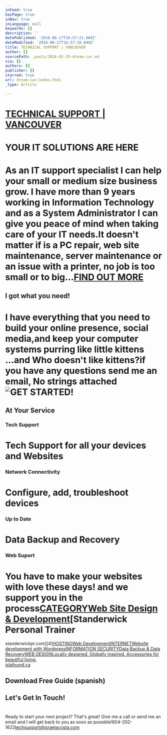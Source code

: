 ```yaml
---
inFeed: true
hasPage: true
inNav: true
inLanguage: null
keywords: []
description: ''
datePublished: '2016-08-17T16:57:21.864Z'
dateModified: '2016-08-17T16:57:18.040Z'
title: TECHNICAL SUPPORT | VANCOUVER
author: []
sourcePath: _posts/2016-01-29-dream-car.md
via: {}
authors: []
publisher: {}
starred: true
url: dream-car/index.html
_type: Article

---
```

# [TECHNICAL SUPPORT | VANCOUVER][0]

# YOUR IT SOLUTIONS ARE HERE

# As an IT support specialist I can help your small or medium size business grow. I have more than 9 years working in Information Technology and as a System Administrator I can give you peace of mind when taking care of your IT needs.It doesn't matter if is a PC repair, web site maintenance, server maintenance or an issue with a printer, no job is too small or to big...[FIND OUT MORE][1]

## I got what you need!

# I have everything that you need to build your online presence, social media,and keep your computer systems purring like little kittens ...and Who doesn't like kittens?if you have any questions send me an email, No strings attached![GET STARTED!][2]

## At Your Service

### Tech Support

# Tech Support for all your devices and Websites

### Network Connectivity

# Configure, add, troubleshoot devices

### Up to Date

# Data Backup and Recovery

### Web Suport

# You have to make your websites with love these days! and we support you in the process[CATEGORYWeb Site Design & Development][3][Standerwick Personal Trainer  
standerwickpt.com][4][HOSTINGWeb Development][3][INTERNETWebsite development with Wordpress][5][INFORMATION SECURITYData Backup & Data Recovery][3][WEB DESIGNLocally designed. Globally inspired. Accessories for beautiful living.  
islafound.ca][6]

## Download Free Guide (spanish)

## Let's Get In Touch!

# 

Ready to start your next project? That's great! Give me a call or send me an email and I will get back to you as soon as possible!604-202-1622[techsupport@israelacosta.com][7]

[0]: http://israelacosta.com/#page-top
[1]: http://israelacosta.com/#about
[2]: http://israelacosta.com/#services
[3]: http://israelacosta.com/#portfolio
[4]: http://standerwickpt.com/
[5]: http://latin-connections.com/
[6]: http://islafound.ca/
[7]: mailto:techsupport@israelacosta.com